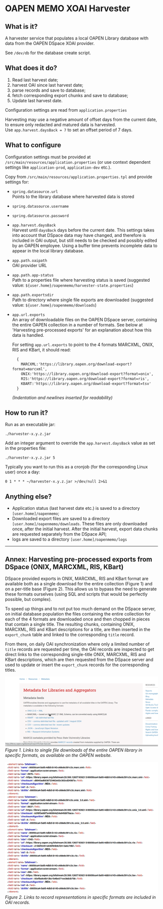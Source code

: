 # OAPEN MEMO XOAI Harvester

## What is it?

A harvester service that populates a local OAPEN Library database with data from the OAPEN DSpace XOAI provider.

See `/dev/db` for the database create script.

## What does it do?
 
1. Read last harvest date;
2. harvest OAI since last harvest date;
3. parse records and save to database;
4. fetch corresponding export chunks and save to database;
5. Update last harvest date.

Configuration settings are read from `application.properties`

Harvesting may use a negative amount of offset days from the current date, to ensure only redacted and matured data is harvested.  
Use `app.harvest.daysBack = 7` to set an offset period of 7 days.

## What to configure

Configuration settings must be provided at `/src/main/resources/application.properties` (or use context dependent settings like `application-prod`, `application-dev` etc.). 

Copy from `/src/main/resources/application.properties.tpl` and provide settings for:

* `spring.datasource.url`   
   Points to the library database where harvested data is stored
* `spring.datasource.username`   
* `spring.datasource.password`   
* `app.harvest.daysBack`   
   Harvest until `daysBack` days before the current date. This settings takes into account that DSpace data
   may have changed, and therefore is included in OAI output, but still needs to be checked and possibly edited by an OAPEN employee. 
   Using a buffer time  prevents incomplete data to appear in the local library database.
* `app.path.oaipath`   
   OAI provider URL 
* `app.path.app-status`   
   Path to a properties file where harvesting status is saved (suggested value: `${user.home}/oapenmemo/harvester-state.properties`) 
* `app.path.exportsdir`   
   Path to directory where single file exports are downloaded (suggested value: `${user.home}/oapenmemo/downloads`)
* `app.url.exports`   
   An array of downloadable files on the OAPEN DSpace server, containing the entire OAPEN collection in a number of formats. See below at 
   'Harvesting pre-processed exports' for an explanation about how this data is handled.   
    
   For setting `app.url.exports` to point to the 4 formats MARCXML, ONIX, RIS and KBart, it should read:

        {
          MARCXML:'https://library.oapen.org/download-export?format=marcxml',
          ONIX:'https://library.oapen.org/download-export?format=onix',
          RIS:'https://library.oapen.org/download-export?format=ris',
          KBART:'https://library.oapen.org/download-export?format=tsv'
        }
    
   *(Indentation and newlines inserted for readability)*    
    

## How to run it?

Run as an executable jar: 

	./harvester-x.y.z.jar

Add an integer argument to override the `app.harvest.daysBack` value as set in the properties file:

	./harvester-x.y.z.jar 5

Typically you want to run this as a cronjob (for the corresponding Linux user) once a day:

    0 1 * * * ~/harvester-x.y.z.jar >/dev/null 2>&1 


## Anything else?

- Application status (last harvest date etc.) is saved to a directory `[user.home]/oapenmemo`;
- Downloaded export files are saved to a directory `[user.home]/oapenmemo/downloads`. These files are only downloaded once, after the initial harvest. After the initial harvest, export data chunks are requested separately from the DSpace API;
- logs are saved to a directory `[user.home]/oapenmemo/logs`

---

## Annex: Harvesting pre-processed exports from DSpace (ONIX, MARCXML, RIS, KBart)

DSpace provided exports in ONIX, MARCXML, RIS and KBart format are available both as a single download for the entire collection (Figure 1) and on a per-title base (Figure 2). This allows us to bypass the need to generate these formats ourselves (using SQL and scripts that would be perfectly possible, but complex).

To speed up things and to not put too much demand on the DSpace server, on initial database population the files containing the entire collection for each of the 4 formats are downloaded once and then chopped in pieces that contain a single title. The resulting chunks, containing ONIX, MARCXML, RIS and KBart descriptions for a title, are then inserted in the `export_chunk` table and linked to the corresponding `title` record.

From there, on daily OAI synchronization where only a limited number of `title` records are requested per time, the OAI records are inspected to get direct links to the corresponding single-title ONIX, MARCXML, RIS and KBart descriptions, which are then requested from the DSpace server and used to update or insert the `export_chunk` records for the corresponding titles.


![Metadata download on oapen.org](./dev/img/metadata-download.png)    
*Figure 1. Links to single file downloads of the entire OAPEN library in specific formats, as available on the OAPEN website.*

![Metadata download on oapen.org](./dev/img/metadata-oai.png)    
*Figure 2. Links to record representations in specific formats are included in OAI records.*

